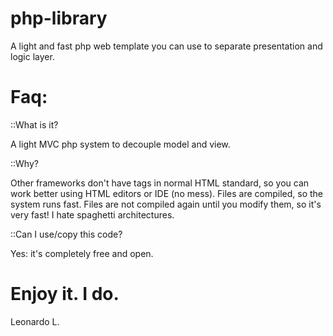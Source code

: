 # php-library
A light and fast php web template you can use to separate presentation and logic layer. 


# Faq:

::What is it? 

 A light MVC php system to decouple model and view. 
 
::Why? 

Other frameworks don't have tags in <ABCD> normal HTML standard, so you can work better using HTML editors or IDE (no mess). 
 Files are compiled, so the system runs fast. Files are not compiled again until you modify them, so it's very fast!
 I hate spaghetti architectures.

::Can I use/copy this code?

Yes: it's completely free and open. 


# Enjoy it. I do.

Leonardo L.
          
          
          
          
